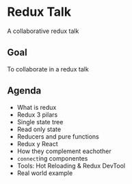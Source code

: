 # Redux Talk
A collaborative redux talk

## Goal
To collaborate in a redux talk

## Agenda

* What is redux
* Redux 3 pilars
 * Single state tree
 * Read only state
 * Reducers and pure functions
* Redux y React 
 * How they complement eachother
 * `connect`ing componentes
 * Tools: Hot Reloading & Redux DevTool
* Real world example
